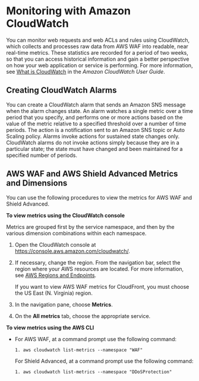 # Monitoring with Amazon CloudWatch<a name="monitoring-cloudwatch"></a>

You can monitor web requests and web ACLs and rules using CloudWatch, which collects and processes raw data from AWS WAF into readable, near real\-time metrics\. These statistics are recorded for a period of two weeks, so that you can access historical information and gain a better perspective on how your web application or service is performing\.  For more information, see [What is CloudWatch](http://docs.aws.amazon.com/AmazonCloudWatch/latest/DeveloperGuide/WhatIsCloudWatch.html) in the *Amazon CloudWatch User Guide*\.

## Creating CloudWatch Alarms<a name="creating_alarms"></a>

You can create a CloudWatch alarm that sends an Amazon SNS message when the alarm changes state\. An alarm watches a single metric over a time period that you specify, and performs one or more actions based on the value of the metric relative to a specified threshold over a number of time periods\. The action is a notification sent to an Amazon SNS topic or Auto Scaling policy\. Alarms invoke actions for sustained state changes only\. CloudWatch alarms do not invoke actions simply because they are in a particular state; the state must have changed and been maintained for a specified number of periods\.

## AWS WAF and AWS Shield Advanced Metrics and Dimensions<a name="metrics_dimensions"></a>

 You can use the following procedures to view the metrics for AWS WAF and Shield Advanced\.

**To view metrics using the CloudWatch console**

Metrics are grouped first by the service namespace, and then by the various dimension combinations within each namespace\.

1. Open the CloudWatch console at [https://console\.aws\.amazon\.com/cloudwatch/](https://console.aws.amazon.com/cloudwatch/)\.

1. If necessary, change the region\. From the navigation bar, select the region where your AWS resources are located\. For more information, see [AWS Regions and Endpoints](http://docs.aws.amazon.com/general/latest/gr/rande.html)\.

   If you want to view AWS WAF metrics for CloudFront, you must choose the US East \(N\. Virginia\) region\.

1. In the navigation pane, choose **Metrics**\.

1. On the **All metrics** tab, choose the appropriate service\.

**To view metrics using the AWS CLI**
+ For AWS WAF, at a command prompt use the following command:

  ```
  1. aws cloudwatch list-metrics --namespace "WAF"
  ```

  For Shield Advanced, at a command prompt use the following command:

  ```
  1. aws cloudwatch list-metrics --namespace "DDoSProtection"
  ```